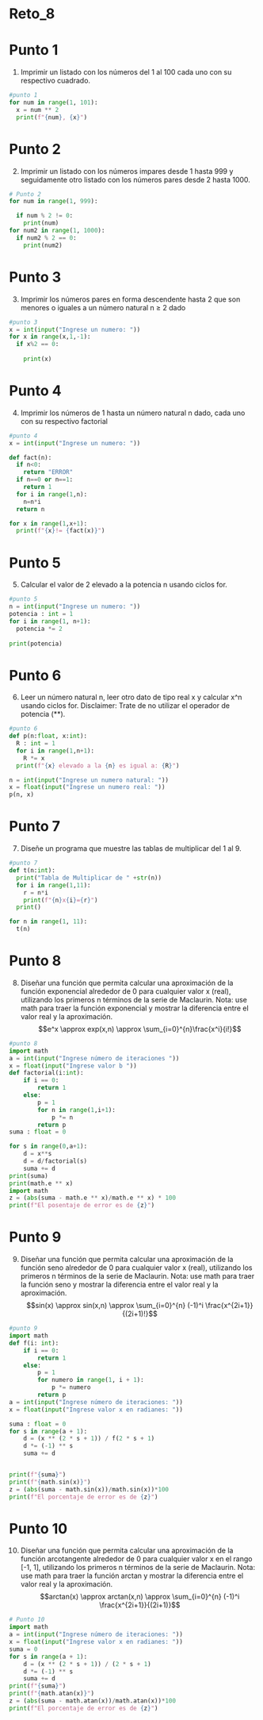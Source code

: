 # Reto_8
# Punto 1
1. Imprimir un listado con los números del 1 al 100 cada uno con su respectivo cuadrado.
```python
#punto 1
for num in range(1, 101):
  x = num ** 2
  print(f"{num}, {x}")
```
# Punto 2
2. Imprimir un listado con los números impares desde 1 hasta 999 y seguidamente otro listado con los números pares desde 2 hasta 1000.
```python
# Punto 2
for num in range(1, 999):

  if num % 2 != 0:
    print(num)
for num2 in range(1, 1000):
  if num2 % 2 == 0:
    print(num2)

```
# Punto 3
3. Imprimir los números pares en forma descendente hasta 2 que son menores o iguales a un número natural n ≥ 2 dado
```python
#punto 3
x = int(input("Ingrese un numero: "))
for x in range(x,1,-1):
  if x%2 == 0:
  
    print(x)
```
# Punto 4
4. Imprimir los números de 1 hasta un número natural n dado, cada uno con su respectivo factorial
```python
#punto 4
x = int(input("Ingrese un numero: "))

def fact(n):
  if n<0:
    return "ERROR"
  if n==0 or n==1:
    return 1
  for i in range(1,n):
    n=n*i
  return n

for x in range(1,x+1):
  print(f"{x}!= {fact(x)}")
```
# Punto 5
5. Calcular el valor de 2 elevado a la potencia n usando ciclos for.
```python
#punto 5
n = int(input("Ingrese un numero: "))
potencia : int = 1
for i in range(1, n+1):
  potencia *= 2
  
print(potencia)
```
# Punto 6
6. Leer un número natural n, leer otro dato de tipo real x y calcular x^n usando ciclos for. Disclaimer: Trate de no utilizar el operador de potencia (**).
```python
#punto 6
def p(n:float, x:int):
  R : int = 1
  for i in range(1,n+1):
    R *= x
  print(f"{x} elevado a la {n} es igual a: {R}")

n = int(input("Ingrese un numero natural: "))
x = float(input("Ingrese un numero real: "))
p(n, x)

```
# Punto 7
7. Diseñe un programa que muestre las tablas de multiplicar del 1 al 9.
```python
#punto 7
def t(n:int):
  print("Tabla de Multiplicar de " +str(n))
  for i in range(1,11):
    r = n*i
    print(f"{n}x{i}={r}")
  print()

for n in range(1, 11):
  t(n)
```
# Punto 8
8. Diseñar una función que permita calcular una aproximación de la función exponencial alrededor de 0 para cualquier valor x (real), utilizando los primeros n términos de la serie de Maclaurin. Nota: use math para traer la función exponencial y mostrar la diferencia entre el valor real y la aproximación.
$$e^x \approx exp(x,n) \approx \sum_{i=0}^{n}\frac{x^i}{i!}$$
```python
#punto 8
import math
a = int(input("Ingrese número de iteraciones "))
x = float(input("Ingrese valor b "))
def factorial(i:int):
    if i == 0:
        return 1
    else:
        p = 1
        for n in range(1,i+1):
            p *= n
        return p
suma : float = 0

for s in range(0,a+1):
    d = x**s
    d = d/factorial(s)
    suma += d
print(suma)
print(math.e ** x)
import math
z = (abs(suma - math.e ** x)/math.e ** x) * 100
print(f"El posentaje de error es de {z}")
```

# Punto 9
9. Diseñar una función que permita calcular una aproximación de la función seno alrededor de 0 para cualquier valor x (real), utilizando los primeros n términos de la serie de Maclaurin. Nota: use math para traer la función seno y mostrar la diferencia entre el valor real y la aproximación.
$$sin(x) \approx sin(x,n) \approx \sum_{i=0}^{n} (-1)^i \frac{x^{2i+1}}{(2i+1)!}$$
```python
#punto 9
import math
def f(i: int):
    if i == 0:
        return 1
    else:
        p = 1
        for numero in range(1, i + 1):
            p *= numero
        return p
a = int(input("Ingrese número de iteraciones: "))
x = float(input("Ingrese valor x en radianes: "))

suma : float = 0
for s in range(a + 1):
    d = (x ** (2 * s + 1)) / f(2 * s + 1)
    d *= (-1) ** s
    suma += d


print(f"{suma}")
print(f"{math.sin(x)}")
z = (abs(suma - math.sin(x))/math.sin(x))*100
print(f"El porcentaje de error es de {z}")
```
# Punto 10
10. Diseñar una función que permita calcular una aproximación de la función arcotangente alrededor de 0 para cualquier valor x en el rango [-1, 1], utilizando los primeros n términos de la serie de Maclaurin. Nota: use math para traer la función arctan y mostrar la diferencia entre el valor real y la aproximación.
$$arctan(x) \approx arctan(x,n) \approx \sum_{i=0}^{n} (-1)^i \frac{x^{2i+1}}{(2i+1)}$$
```python
# Punto 10
import math
a = int(input("Ingrese número de iteraciones: "))
x = float(input("Ingrese valor x en radianes: "))
suma = 0
for s in range(a + 1):
    d = (x ** (2 * s + 1)) / (2 * s + 1)
    d *= (-1) ** s
    suma += d
print(f"{suma}")
print(f"{math.atan(x)}")
z = (abs(suma - math.atan(x))/math.atan(x))*100
print(f"El porcentaje de error es de {z}")
```

